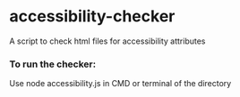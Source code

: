 # accessibility-checker
A script to check html files for accessibility attributes

<h3>To run the checker:</h3> Use node accessibility.js in CMD or terminal of the directory

